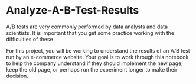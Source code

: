 # Analyze-A-B-Test-Results
A/B tests are very commonly performed by data analysts and data scientists. It is important that you get some practice working with the difficulties of these

For this project, you will be working to understand the results of an A/B test run by an e-commerce website.
Your goal is to work through this notebook to help the company understand if they should implement the new page, keep the old page, or perhaps run the experiment longer to make their decision.
